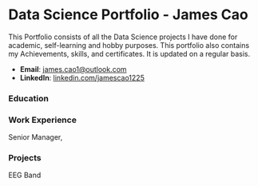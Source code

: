 # Data Science Portfolio - James Cao

This Portfolio consists of all the Data Science projects I have done for academic, self-learning and hobby purposes. This portfolio also contains my Achievements, skills, and certificates. It is updated on a regular basis.

- **Email**: [james.cao1@outlook.com](james.cao1@outlook.com)
- **LinkedIn**: [linkedin.com/jamescao1225](https://www.linkedin.com/in/jamescao1225/)

### Education

### Work Experience
Senior Manager,

### Projects
EEG Band
